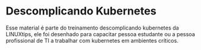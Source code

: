 # Descomplicando Kubernetes

Esse material é parte do treinamento descomplicando kubernetes da LINUXtips, ele foi desenhado para capacitar pessoa estudante ou a pessoa profissional de TI a trabalhar com kubernetes em ambientes críticos.
